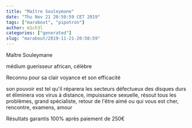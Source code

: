 ```yaml
---
title: "Maître Souleymane"
date: "Thu Nov 21 20:50:59 CET 2019"
tags: ["marabout", "pipotron"]
author: m1ch3l
categories: ["generated"]
slug: "marabout/2019-11-21-20:50:59"
---
```


Maître Souleymane

médium guerisseur african, célèbre

Reconnu pour sa clair voyance et son efficacité

son pouvoir est tel qu'il réparera les secteurs défectueux des disques durs et éliminera vos virus à distance, impuissance sexuelle, résout tous les problèmes, grand spécialiste, retour de l'être aimé ou qui vous est cher, rencontre, examens, amour

Résultats garantis 100% après paiement de 250€
